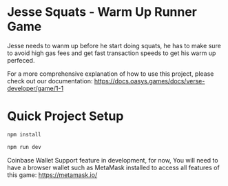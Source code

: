 # Jesse Squats - Warm Up Runner Game
Jesse needs to wanm up before he start doing squats, he has to make sure to avoid high gas fees and get fast transaction speeds to get his warm up perfeced.

For a more comprehensive explanation of how to use this project, please check out our documentation:
https://docs.oasys.games/docs/verse-developer/game/1-1

# Quick Project Setup
```sh
npm install

npm run dev
```

Coinbase Wallet Support feature in development, for now, You will need to have a browser wallet such as MetaMask installed to access all features of this game:
https://metamask.io/

